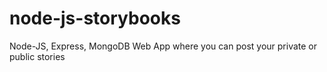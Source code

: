 # node-js-storybooks
Node-JS, Express, MongoDB Web App where you can post your private or public stories
